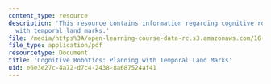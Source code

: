 ```yaml
---
content_type: resource
description: 'This resource contains information regarding cognitive robotics: Planning
  with temporal land marks.'
file: /media/https%3A/open-learning-course-data-rc.s3.amazonaws.com/16-412j-cognitive-robotics-spring-2016/e6e3e27c4a72d7c424388a687524af41_MIT16_412JS16_L6.pdf
file_type: application/pdf
resourcetype: Document
title: 'Cognitive Robotics: Planning with Temporal Land Marks'
uid: e6e3e27c-4a72-d7c4-2438-8a687524af41
---
```

